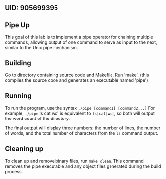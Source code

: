 ## UID: 905699395

## Pipe Up

This goal of this lab is to implement a pipe operator for chaining multiple commands, allowing output of one command to serve as input to the next, similar to the Unix pipe mechanism.

## Building

Go to directory containing source code and Makefile. 
Run 'make'. (this compiles the source code and generates an executable named 'pipe')

## Running

To run the program, use the syntax `./pipe [command1] [command2...]`
For example, `./pipe` ls cat wc' is equivalent to `ls|cat|wc|`, so both will output the word count of the directory. 

The final output will display three numbers: the number of lines, the number of words, and the total number of characters from the `ls` command output.

## Cleaning up

To clean up and remove binary files, run `make clean`. This command removes the pipe executable and any object files generated during the build process.
